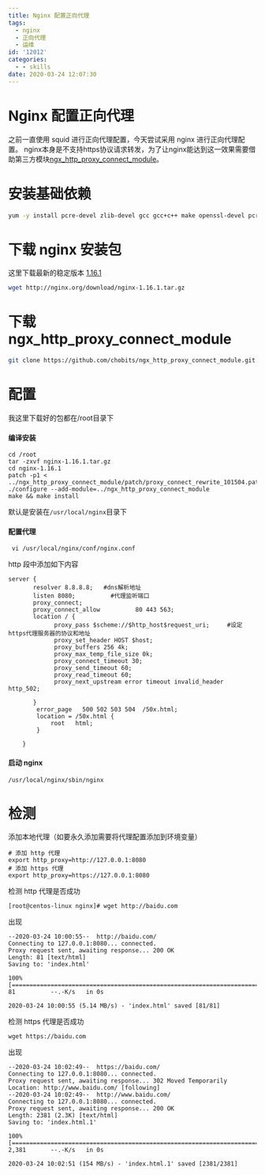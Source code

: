 ```yaml
---
title: Nginx 配置正向代理
tags:
  - nginx
  - 正向代理
  - 运维
id: '12012'
categories:
  - - skills
date: 2020-03-24 12:07:30
---
```


# Nginx 配置正向代理

之前一直使用 squid 进行正向代理配置，今天尝试采用 nginx 进行正向代理配置。 nginx本身是不支持https协议请求转发，为了让nginx能达到这一效果需要借助第三方模块[ngx\_http\_proxy\_connect\_module](https://github.com/chobits/ngx_http_proxy_connect_module.git "ngx_http_proxy_connect_module")。

# 安装基础依赖

```bash
yum -y install pcre-devel zlib-devel gcc gcc+c++ make openssl-devel pcre-devel  zlib-devel patch   git 
```

# 下载 nginx 安装包

这里下载最新的稳定版本 [1.16.1](http://nginx.org/download/nginx-1.16.1.tar.gz "1.16.1")

```bash
wget http://nginx.org/download/nginx-1.16.1.tar.gz
```

# 下载 ngx\_http\_proxy\_connect\_module

```bash
git clone https://github.com/chobits/ngx_http_proxy_connect_module.git
```

# 配置

我这里下载好的包都在/root目录下

#### 编译安装

```
cd /root
tar -zxvf nginx-1.16.1.tar.gz 
cd nginx-1.16.1
patch -p1 <  ../ngx_http_proxy_connect_module/patch/proxy_connect_rewrite_101504.patch 
./configure --add-module=../ngx_http_proxy_connect_module
make && make install
```

默认是安装在`/usr/local/nginx`目录下

#### 配置代理

```
 vi /usr/local/nginx/conf/nginx.conf
```

http 段中添加如下内容

```nginx
server {
       resolver 8.8.8.8;   #dns解析地址
       listen 8080;          #代理监听端口
       proxy_connect;
       proxy_connect_allow          80 443 563;
       location / {
             proxy_pass $scheme://$http_host$request_uri;     #设定https代理服务器的协议和地址
             proxy_set_header HOST $host;
             proxy_buffers 256 4k;
             proxy_max_temp_file_size 0k;
             proxy_connect_timeout 30;
             proxy_send_timeout 60;
             proxy_read_timeout 60;
             proxy_next_upstream error timeout invalid_header http_502;

       }
        error_page   500 502 503 504  /50x.html;
        location = /50x.html {
            root   html;
        }

    }  

```

#### 启动 nginx

```
/usr/local/nginx/sbin/nginx
```

# 检测

添加本地代理（如要永久添加需要将代理配置添加到环境变量）

```
# 添加 http 代理
export http_proxy=http://127.0.0.1:8080
# 添加 https 代理
export http_proxy=https://127.0.0.1:8080
```

检测 http 代理是否成功

```
[root@centos-linux nginx]# wget http://baidu.com

```

出现

```
--2020-03-24 10:00:55--  http://baidu.com/
Connecting to 127.0.0.1:8080... connected.
Proxy request sent, awaiting response... 200 OK
Length: 81 [text/html]
Saving to: 'index.html'

100%[==================================================================================================================================================================>] 81          --.-K/s   in 0s      

2020-03-24 10:00:55 (5.14 MB/s) - 'index.html' saved [81/81]
```

检测 https 代理是否成功

```
wget https://baidu.com
```

出现

```
--2020-03-24 10:02:49--  https://baidu.com/
Connecting to 127.0.0.1:8080... connected.
Proxy request sent, awaiting response... 302 Moved Temporarily
Location: http://www.baidu.com/ [following]
--2020-03-24 10:02:49--  http://www.baidu.com/
Connecting to 127.0.0.1:8080... connected.
Proxy request sent, awaiting response... 200 OK
Length: 2381 (2.3K) [text/html]
Saving to: 'index.html.1'

100%[==================================================================================================================================================================>] 2,381       --.-K/s   in 0s      

2020-03-24 10:02:51 (154 MB/s) - 'index.html.1' saved [2381/2381]
```